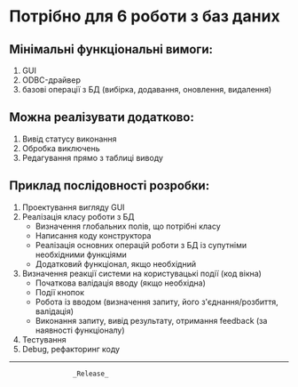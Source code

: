  # Потрібно для 6 роботи з баз даних

## Мінімальні функціональні вимоги:
1. GUI
2. ODBC-драйвер
3. базові операції з БД (вибірка, додавання, оновлення, видалення)

## Можна реалізувати додатково:
1. Вивід статусу виконання
2. Обробка виключень
3. Редагування прямо з таблиці виводу

## Приклад послідовності розробки:
1. Проектування вигляду GUI
2. Реалізація класу роботи з БД
   * Визначення глобальних полів, що потрібні класу
   * Написання коду конструктора
   * Реалізація основних операцій роботи з БД із супутніми необхідними функціями
   * Додатковий функціонал, якщо необхідний
3. Визначення реакції системи на користувацькі події (код вікна)
   * Початкова валідація вводу (якщо необхідна)
   * Події кнопок
   * Робота із вводом (визначення запиту, його з'єднання/розбиття, валідація)
   * Виконання запиту, вивід результату, отримання feedback (за наявності функціоналу)
4. Тестування
5. Debug, рефакторинг коду
* * * 
					_Release_
